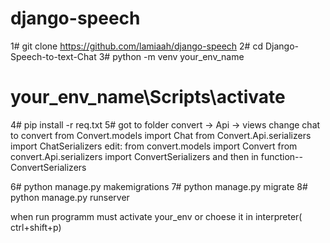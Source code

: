 # django-speech


1#    git clone https://github.com/lamiaah/django-speech
2#    cd Django-Speech-to-text-Chat
3#    python -m venv   your_env_name
#     your_env_name\Scripts\activate
4#    pip install -r req.txt
5#    got to folder convert -> Api -> views  change  chat to convert 
     from Convert.models import Chat
     from Convert.Api.serializers import ChatSerializers
      edit:
      from convert.models import Convert
      from convert.Api.serializers import ConvertSerializers
      and then in function-- ConvertSerializers
      
  6# python manage.py makemigrations
  7# python manage.py migrate
  8# python manage.py runserver
  
  when run programm must activate your_env
  or choese it in interpreter( ctrl+shift+p)
      

